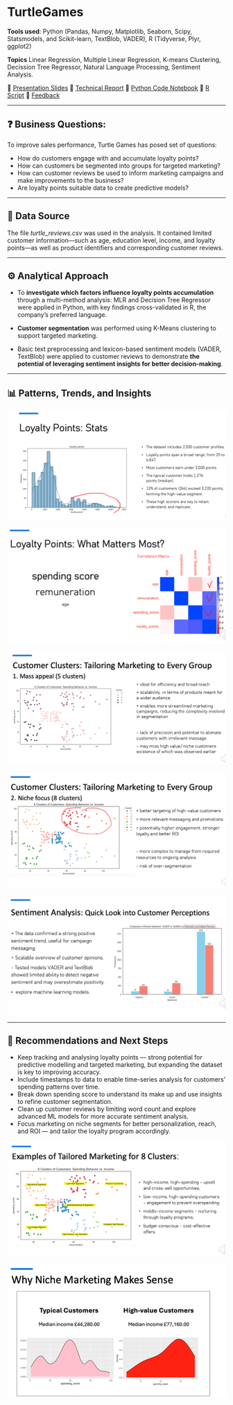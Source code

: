 # TurtleGames

**Tools used**: Python (Pandas, Numpy, Matplotlib, Seaborn, Scipy, Statsmodels, and Scikit-learn, TextBlob, VADER), R (Tidyverse, Plyr, ggplot2)

**Topics** Linear Regression, Multiple Linear Regression, K-means Clustering, Decission Tree Regressor, Natural Language Processing, Sentiment Analysis.

📂 [Presentation Slides](Cepure_Jurgita_DA301_Assignment_Presentation_slides.pdf)
📂 [Technical Report](Cepure_Jurgita_DA301_Assignment_Report.pdf)
📂 [Python Code Notebook](Cepure_Jurgita_DA301_Assignment_Notebook.ipynb)
📂 [R Script](Cepure_Jurgita_DA301_Assignment_Rscript.R)
📂 [Feedback](Jurgita%20Cepure%20Assignment%203%20Feedback.pdf)

----------------------

## ❓ Business Questions: 

To improve sales performance, Turtle Games has posed set of questions: 
- How do customers engage with and accumulate loyalty points?
- How can customers be segmented into groups for targeted marketing?
- How can customer reviews be used to inform marketing campaigns and make improvements to the business?
- Are loyalty points suitable data to create predictive models?

----------------------

## 🫚 Data Source
The file *turtle_reviews.csv* was used in the analysis. It contained limited customer information—such as age, education level, income, and loyalty points—as well as product identifiers and corresponding customer reviews.

----------------------

## ⚙️ Analytical Approach 

- To **investigate which factors influence loyalty points accumulation** through
a multi-method analysis: MLR and Decision Tree Regressor were applied in Python, with key
findings cross-validated in R, the company’s preferred language.

- **Customer segmentation** was performed using K-Means clustering to support targeted marketing.

- Basic text preprocessing and lexicon-based sentiment models (VADER, TextBlob) were applied to customer reviews to
demonstrate **the potential of leveraging sentiment insights for better decision-making**.

----------------------

## 📊 Patterns, Trends, and Insights

![Alt text](Visuals/Loyalty_Points.png)

![Alt text](Visuals/Loyalty_points_corr_matrix.png)

![Alt text](Visuals/Customer_cluster_mass_appeal.png)

![Alt text](Visuals/Customer_cluster_niche_focus.png)

![Alt text](Visuals/Sentiment_analysis.png)

----------------------

## 💊 Recommendations and Next Steps

- Keep tracking and analysing loyalty points — strong potential for predictive modelling and targeted
marketing, but expanding the dataset is key to improving accuracy.
- Include timestamps to data to enable time-series analysis for customers’ spending patterns over time.
- Break down spending score to understand its make up and use insights to refine customer
segmentation.
- Clean up customer reviews by limiting word count and explore advanced ML models for more accurate
sentiment analysis.
- Focus marketing on niche segments for better personalization, reach, and ROI — and tailor the loyalty
program accordingly.

![Alt text](Visuals/Examples_tailored_marketing_8clusters.png)

![Alt text](Visuals/Niche_customers_income.png)

